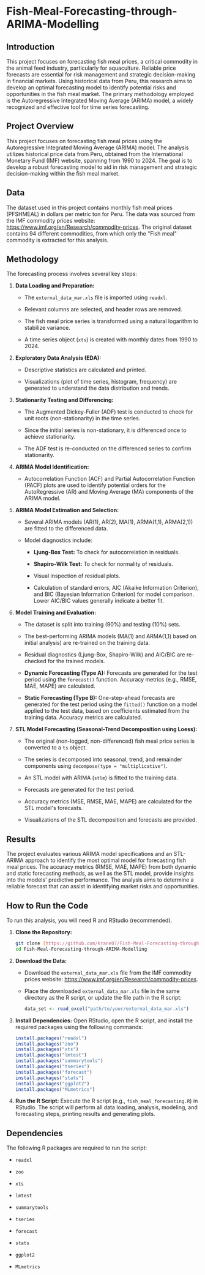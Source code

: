 # Fish-Meal-Forecasting-through-ARIMA-Modelling
## Introduction

This project focuses on forecasting fish meal prices, a critical commodity in the animal feed industry, particularly for aquaculture. Reliable price forecasts are essential for risk management and strategic decision-making in financial markets. Using historical data from Peru, this research aims to develop an optimal forecasting model to identify potential risks and opportunities in the fish meal market. The primary methodology employed is the Autoregressive Integrated Moving Average (ARIMA) model, a widely recognized and effective tool for time series forecasting.

## Project Overview

This project focuses on forecasting fish meal prices using the Autoregressive Integrated Moving Average (ARIMA) model. The analysis utilizes historical price data from Peru, obtained from the International Monetary Fund (IMF) website, spanning from 1990 to 2024. The goal is to develop a robust forecasting model to aid in risk management and strategic decision-making within the fish meal market.

## Data

The dataset used in this project contains monthly fish meal prices (PFSHMEAL) in dollars per metric ton for Peru. The data was sourced from the IMF commodity prices website: <https://www.imf.org/en/Research/commodity-prices>. The original dataset contains 94 different commodities, from which only the "Fish meal" commodity is extracted for this analysis.

## Methodology

The forecasting process involves several key steps:

1.  **Data Loading and Preparation:**

    * The `external_data_mar.xls` file is imported using `readxl`.

    * Relevant columns are selected, and header rows are removed.

    * The fish meal price series is transformed using a natural logarithm to stabilize variance.

    * A time series object (`xts`) is created with monthly dates from 1990 to 2024.

2.  **Exploratory Data Analysis (EDA):**

    * Descriptive statistics are calculated and printed.

    * Visualizations (plot of time series, histogram, frequency) are generated to understand the data distribution and trends.

3.  **Stationarity Testing and Differencing:**

    * The Augmented Dickey-Fuller (ADF) test is conducted to check for unit roots (non-stationarity) in the time series.

    * Since the initial series is non-stationary, it is differenced once to achieve stationarity.

    * The ADF test is re-conducted on the differenced series to confirm stationarity.

4.  **ARIMA Model Identification:**

    * Autocorrelation Function (ACF) and Partial Autocorrelation Function (PACF) plots are used to identify potential orders for the AutoRegressive (AR) and Moving Average (MA) components of the ARIMA model.

5.  **ARIMA Model Estimation and Selection:**

    * Several ARIMA models (AR(1), AR(2), MA(1), ARMA(1,1), ARMA(2,1)) are fitted to the differenced data.

    * Model diagnostics include:

        * **Ljung-Box Test:** To check for autocorrelation in residuals.

        * **Shapiro-Wilk Test:** To check for normality of residuals.

        * Visual inspection of residual plots.

        * Calculation of standard errors, AIC (Akaike Information Criterion), and BIC (Bayesian Information Criterion) for model comparison. Lower AIC/BIC values generally indicate a better fit.

6.  **Model Training and Evaluation:**

    * The dataset is split into training (90%) and testing (10%) sets.

    * The best-performing ARIMA models (MA(1) and ARMA(1,1) based on initial analysis) are re-trained on the training data.

    * Residual diagnostics (Ljung-Box, Shapiro-Wilk) and AIC/BIC are re-checked for the trained models.

    * **Dynamic Forecasting (Type A):** Forecasts are generated for the test period using the `forecast()` function. Accuracy metrics (e.g., RMSE, MAE, MAPE) are calculated.

    * **Static Forecasting (Type B):** One-step-ahead forecasts are generated for the test period using the `fitted()` function on a model applied to the test data, based on coefficients estimated from the training data. Accuracy metrics are calculated.

7.  **STL Model Forecasting (Seasonal-Trend Decomposition using Loess):**

    * The original (non-logged, non-differenced) fish meal price series is converted to a `ts` object.

    * The series is decomposed into seasonal, trend, and remainder components using `decompose(type = "multiplicative")`.

    * An STL model with ARIMA (`stlm`) is fitted to the training data.

    * Forecasts are generated for the test period.

    * Accuracy metrics (MSE, RMSE, MAE, MAPE) are calculated for the STL model's forecasts.

    * Visualizations of the STL decomposition and forecasts are provided.

## Results

The project evaluates various ARIMA model specifications and an STL-ARIMA approach to identify the most optimal model for forecasting fish meal prices. The accuracy metrics (RMSE, MAE, MAPE) from both dynamic and static forecasting methods, as well as the STL model, provide insights into the models' predictive performance. The analysis aims to determine a reliable forecast that can assist in identifying market risks and opportunities.

## How to Run the Code

To run this analysis, you will need R and RStudio (recommended).

1.  **Clone the Repository:**

    ```bash
    git clone [https://github.com/krane07/Fish-Meal-Forecasting-through-ARIMA-Modelling.git](https://github.com/your-username/Fish-Meal-Forecasting-through-ARIMA-Modelling.git)
    cd Fish-Meal-Forecasting-through-ARIMA-Modelling
    ```

2.  **Download the Data:**

    * Download the `external_data_mar.xls` file from the IMF commodity prices website: <https://www.imf.org/en/Research/commodity-prices>.

    * Place the downloaded `external_data_mar.xls` file in the same directory as the R script, or update the file path in the R script:

        ```R
        data_set <- read_excel("path/to/your/external_data_mar.xls")
        ```

3.  **Install Dependencies:**
    Open RStudio, open the R script, and install the required packages using the following commands:

    ```R
    install.packages("readxl")
    install.packages("zoo")
    install.packages("xts")
    install.packages("lmtest")
    install.packages("summarytools")
    install.packages("tseries")
    install.packages("forecast")
    install.packages("stats")
    install.packages("ggplot2")
    install.packages("MLmetrics")
    ```

4.  **Run the R Script:**
    Execute the R script (e.g., `fish_meal_forecasting.R`) in RStudio. The script will perform all data loading, analysis, modeling, and forecasting steps, printing results and generating plots.

## Dependencies

The following R packages are required to run the script:

* `readxl`

* `zoo`

* `xts`

* `lmtest`

* `summarytools`

* `tseries`

* `forecast`

* `stats`

* `ggplot2`

* `MLmetrics`
